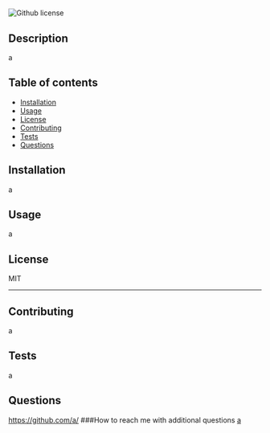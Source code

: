 # <a>
  ![Github license](https://img.shields.io/badge/license-MIT-blue.svg)
  ## Description
  a

  ## Table of contents
  - [Installation](#installation)
  - [Usage](#usage)
  - [License](#license)
  - [Contributing](#contributing)
  - [Tests](#tests)
  - [Questions](#questions)

  ## Installation
  a

  ## Usage
  a

  ## License
  MIT
  
  ---

  ## Contributing
  a

  ## Tests
  a

  ## Questions
  <a href="https://github.com/a/">https://github.com/a/</a>
  ###How to reach me with additional questions
  <a href="mailto:a">a</a>  
